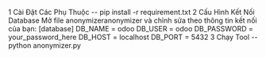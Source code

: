 1 Cài Đặt Các Phụ Thuộc
-- pip install -r requirement.txt
2 Cấu Hình Kết Nối Database
 Mở file anonymizeranonymizer và chỉnh sửa theo thông tin kết nối của bạn:
[database]
DB_NAME = odoo
DB_USER = odoo
DB_PASSWORD = your_password_here
DB_HOST = localhost
DB_PORT = 5432
3 Chạy Tool
-- python anonymizer.py
